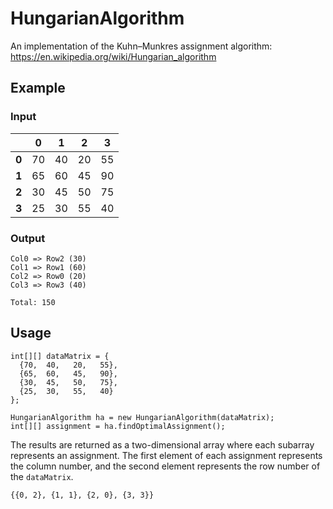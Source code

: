 # HungarianAlgorithm
An implementation of the Kuhn–Munkres assignment algorithm:
https://en.wikipedia.org/wiki/Hungarian_algorithm

## Example
### Input 
|  | 0 | 1 | 2 | 3|
|----|----|----|----|----|
|**0** |70 | 40 | 20 | 55|
|**1**|65 | 60 | 45 | 90| 
|**2**|30 | 45 | 50 | 75|
|**3**|25 | 30 | 55 | 40|

### Output
```
Col0 => Row2 (30)
Col1 => Row1 (60)
Col2 => Row0 (20)
Col3 => Row3 (40)

Total: 150
```

## Usage
```
int[][] dataMatrix = {
  {70,  40,   20,   55},
  {65,  60,   45,   90},
  {30,  45,   50,   75},
  {25,  30,   55,   40}
};  

HungarianAlgorithm ha = new HungarianAlgorithm(dataMatrix);
int[][] assignment = ha.findOptimalAssignment();
```
The results are returned as a two-dimensional array where each subarray represents an assignment. The first element of each assignment represents the column number, and the second element represents the row number of the ```dataMatrix```.
```
{{0, 2}, {1, 1}, {2, 0}, {3, 3}}
```
